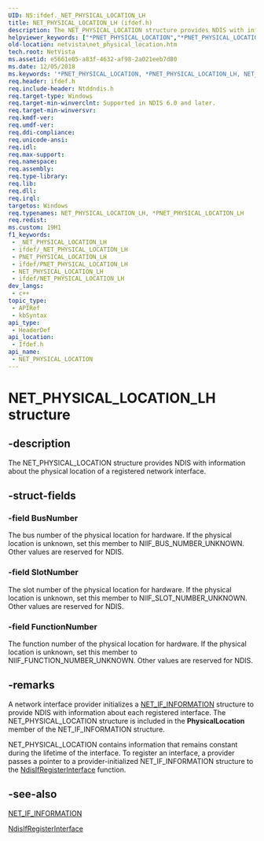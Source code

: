 ```yaml
---
UID: NS:ifdef._NET_PHYSICAL_LOCATION_LH
title: NET_PHYSICAL_LOCATION_LH (ifdef.h)
description: The NET_PHYSICAL_LOCATION structure provides NDIS with information about the physical location of a registered network interface.
helpviewer_keywords: ["*PNET_PHYSICAL_LOCATION","*PNET_PHYSICAL_LOCATION_LH","NET_PHYSICAL_LOCATION","NET_PHYSICAL_LOCATION structure [Network Drivers Starting with Windows Vista]","NET_PHYSICAL_LOCATION_LH","ifdef/NET_PHYSICAL_LOCATION","net_if_struct_ref_838a8166-a43e-4b5a-ab96-15286d981684.xml","netvista.net_physical_location"]
old-location: netvista\net_physical_location.htm
tech.root: NetVista
ms.assetid: e5661e05-a83f-4632-af98-2a021eeb7d80
ms.date: 12/05/2018
ms.keywords: '*PNET_PHYSICAL_LOCATION, *PNET_PHYSICAL_LOCATION_LH, NET_PHYSICAL_LOCATION, NET_PHYSICAL_LOCATION structure [Network Drivers Starting with Windows Vista], NET_PHYSICAL_LOCATION_LH, ifdef/NET_PHYSICAL_LOCATION, net_if_struct_ref_838a8166-a43e-4b5a-ab96-15286d981684.xml, netvista.net_physical_location'
req.header: ifdef.h
req.include-header: Ntddndis.h
req.target-type: Windows
req.target-min-winverclnt: Supported in NDIS 6.0 and later.
req.target-min-winversvr: 
req.kmdf-ver: 
req.umdf-ver: 
req.ddi-compliance: 
req.unicode-ansi: 
req.idl: 
req.max-support: 
req.namespace: 
req.assembly: 
req.type-library: 
req.lib: 
req.dll: 
req.irql: 
targetos: Windows
req.typenames: NET_PHYSICAL_LOCATION_LH, *PNET_PHYSICAL_LOCATION_LH
req.redist: 
ms.custom: 19H1
f1_keywords:
 - _NET_PHYSICAL_LOCATION_LH
 - ifdef/_NET_PHYSICAL_LOCATION_LH
 - PNET_PHYSICAL_LOCATION_LH
 - ifdef/PNET_PHYSICAL_LOCATION_LH
 - NET_PHYSICAL_LOCATION_LH
 - ifdef/NET_PHYSICAL_LOCATION_LH
dev_langs:
 - c++
topic_type:
 - APIRef
 - kbSyntax
api_type:
 - HeaderDef
api_location:
 - Ifdef.h
api_name:
 - NET_PHYSICAL_LOCATION
---
```


# NET_PHYSICAL_LOCATION_LH structure


## -description

The NET_PHYSICAL_LOCATION structure provides NDIS with information about the physical location of a
  registered network interface.

## -struct-fields

### -field BusNumber

The bus number of the physical location for hardware. If the physical location is unknown, set
     this member to NIIF_BUS_NUMBER_UNKNOWN. Other values are reserved for NDIS.

### -field SlotNumber

The slot number of the physical location for hardware. If the physical location is unknown, set
     this member to NIIF_SLOT_NUMBER_UNKNOWN. Other values are reserved for NDIS.

### -field FunctionNumber

The function number of the physical location for hardware. If the physical location is unknown,
     set this member to NIIF_FUNCTION_NUMBER_UNKNOWN. Other values are reserved for NDIS.

## -remarks

A network interface provider initializes a 
    <a href="/windows-hardware/drivers/ddi/content/ndis/ns-ndis-_net_if_information">NET_IF_INFORMATION</a> structure to provide
    NDIS with information about each registered interface. The NET_PHYSICAL_LOCATION structure is included in
    the 
    <b>PhysicalLocation</b> member of the NET_IF_INFORMATION structure.

NET_PHYSICAL_LOCATION contains information that remains constant during the lifetime of the interface.
    To register an interface, a provider passes a pointer to a provider-initialized NET_IF_INFORMATION
    structure to the 
    <a href="/windows-hardware/drivers/ddi/content/ndis/nf-ndis-ndisifregisterinterface">NdisIfRegisterInterface</a> function.

## -see-also

<a href="/windows-hardware/drivers/ddi/content/ndis/ns-ndis-_net_if_information">NET_IF_INFORMATION</a>



<a href="/windows-hardware/drivers/ddi/content/ndis/nf-ndis-ndisifregisterinterface">NdisIfRegisterInterface</a>
